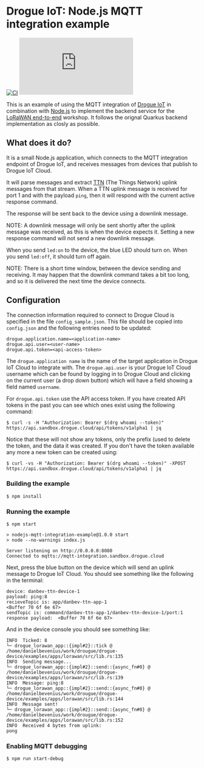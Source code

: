 # Drogue IoT: Node.js MQTT integration example

[![CI](https://github.com/drogue-iot/nodejs-mqtt-integration-example/workflows/CI/badge.svg)](https://github.com/drogue-iot/nodejs-mqtt-integration-example/actions?query=workflow%3A%22CI%22)
[![Matrix](https://img.shields.io/matrix/drogue-iot:matrix.org)](https://matrix.to/#/#drogue-iot:matrix.org)

This is an example of using the MQTT integration of [Drogue IoT][drogue] in
combination with [Node.js][nodejs] to implement the backend service for the
[LoRaWAN end-to-end][workshop] workshop. It follows the orignal Quarkus backend
implementation as closly as possible.

## What does it do?

It is a small Node.js application, which connects to the MQTT integration
endpoint of Drogue IoT, and receives messages from devices that publish to
Drogue IoT Cloud.

It will parse messages and extract [TTN][ttn] (The Things Network) uplink
messages from that stream. When a TTN uplink message is received for port 1 and
with the payload `ping`, then it will respond with the current active response
command.

The response will be sent back to the device using a downlink message.

NOTE: A downlink message will only be sent shortly after the uplink message was
received, as this is when the device expects it. Setting a new response command
will not send a new downlink message.

When you send `led:on` to the device, the blue LED should turn on. When you send
`led:off`, it should turn off again.

NOTE: There is a short time window, between the device sending and receiving. It
may happen that the downlink command takes a bit too long, and so it is
 delivered the next time the device connects.

## Configuration
The connection information required to connect to Drogue Cloud is specified
in the file `config_sample.json`. This file should be copied into `config.json`
and the following entries need to be updated:
```console
drogue.application.name=<application-name>
drogue.api.user=<user-name>
drogue.api.token=<api-access-token>
```
The `drogue.application name` is the name of the target application in Drogue
IoT Cloud to integrate with. The `drogue.api.user` is your Drogue IoT Cloud
username which can be found by logging in to Drogue Cloud and clicking on the
current user (a drop down button) which will have a field showing a field named
`username`.

For `drogue.api.token` use the API access token. If you have created API tokens
in the past you can see which ones exist using the following command:
```console
$ curl -s -H "Authorization: Bearer $(drg whoami --token)" https://api.sandbox.drogue.cloud/api/tokens/v1alpha1 | jq
```
Notice that these will not show any tokens, only the prefix (used to delete the
token, and the data it was created. If you don't have the token available any
more a new token can be created using:
```console
$ curl -vs -H "Authorization: Bearer $(drg whoami --token)" -XPOST https://api.sandbox.drogue.cloud/api/tokens/v1alpha1 | jq
```

### Building the example
```console
$ npm install
```

### Running the example
```console
$ npm start

> nodejs-mqtt-integration-example@1.0.0 start
> node --no-warnings index.js

Server listening on http://0.0.0.0:8080
Connected to mqtts://mqtt-integration.sandbox.drogue.cloud
```

Next, press the blue button on the device which will send an uplink message
to Drogue IoT Cloud. You should see something like the following in the
terminal:
```console
device: danbev-ttn-device-1
payload: ping:8
recieveTopic is: app/danbev-ttn-app-1
<Buffer 70 6f 6e 67>
sendTopic is: command/danbev-ttn-app-1/danbev-ttn-device-1/port:1
response payload:  <Buffer 70 6f 6e 67>
```

And in the device console you should see something like:
```console
INFO  Ticked: 8
└─ drogue_lorawan_app::{impl#2}::tick @ /home/danielbevenius/work/drougue/drogue-device/examples/apps/lorawan/src/lib.rs:135
INFO  Sending message...
└─ drogue_lorawan_app::{impl#2}::send::{async_fn#0} @ /home/danielbevenius/work/drougue/drogue-device/examples/apps/lorawan/src/lib.rs:139
INFO  Message: ping:8
└─ drogue_lorawan_app::{impl#2}::send::{async_fn#0} @ /home/danielbevenius/work/drougue/drogue-device/examples/apps/lorawan/src/lib.rs:144
INFO  Message sent!
└─ drogue_lorawan_app::{impl#2}::send::{async_fn#0} @ /home/danielbevenius/work/drougue/drogue-device/examples/apps/lorawan/src/lib.rs:152
INFO  Received 4 bytes from uplink:
pong
```

### Enabling MQTT debugging
```console
$ npm run start-debug
```

[drogue]: https://drogue.io
[nodejs]: https://nodejs.org/en
[ttn]: https://www.thethingsnetwork.org/
[workshop]: https://book.drogue.io/drogue-workshops/ttn-lorawan-quarkus/index.html

